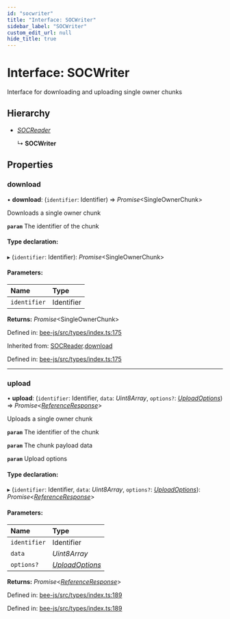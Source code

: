 ```yaml
---
id: "socwriter"
title: "Interface: SOCWriter"
sidebar_label: "SOCWriter"
custom_edit_url: null
hide_title: true
---
```


# Interface: SOCWriter

Interface for downloading and uploading single owner chunks

## Hierarchy

* [*SOCReader*](socreader.md)

  ↳ **SOCWriter**

## Properties

### download

• **download**: (`identifier`: Identifier) =\> *Promise*<SingleOwnerChunk\>

Downloads a single owner chunk

**`param`** The identifier of the chunk

#### Type declaration:

▸ (`identifier`: Identifier): *Promise*<SingleOwnerChunk\>

#### Parameters:

Name | Type |
:------ | :------ |
`identifier` | Identifier |

**Returns:** *Promise*<SingleOwnerChunk\>

Defined in: [bee-js/src/types/index.ts:175](https://github.com/ethersphere/bee-js/blob/ce4d3fa/src/types/index.ts#L175)

Inherited from: [SOCReader](socreader.md).[download](socreader.md#download)

Defined in: [bee-js/src/types/index.ts:175](https://github.com/ethersphere/bee-js/blob/ce4d3fa/src/types/index.ts#L175)

___

### upload

• **upload**: (`identifier`: Identifier, `data`: *Uint8Array*, `options?`: [*UploadOptions*](uploadoptions.md)) =\> *Promise*<[*ReferenceResponse*](referenceresponse.md)\>

Uploads a single owner chunk

**`param`** The identifier of the chunk

**`param`** The chunk payload data

**`param`** Upload options

#### Type declaration:

▸ (`identifier`: Identifier, `data`: *Uint8Array*, `options?`: [*UploadOptions*](uploadoptions.md)): *Promise*<[*ReferenceResponse*](referenceresponse.md)\>

#### Parameters:

Name | Type |
:------ | :------ |
`identifier` | Identifier |
`data` | *Uint8Array* |
`options?` | [*UploadOptions*](uploadoptions.md) |

**Returns:** *Promise*<[*ReferenceResponse*](referenceresponse.md)\>

Defined in: [bee-js/src/types/index.ts:189](https://github.com/ethersphere/bee-js/blob/ce4d3fa/src/types/index.ts#L189)

Defined in: [bee-js/src/types/index.ts:189](https://github.com/ethersphere/bee-js/blob/ce4d3fa/src/types/index.ts#L189)
